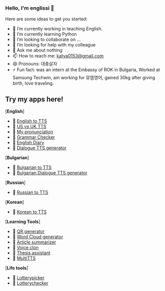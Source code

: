 ### Hello, I'm englissi 👋

Here are some ideas to get you started:

- 🔭 I’m currently working in teaching English.
- 🌱 I’m currently learning Python
- 👯 I’m looking to collaborate on ...
- 🤔 I’m looking for help with my colleague
- 💬 Ask me about nothing
- 📫 How to reach me: katya0153@gmail.com
- 😄 Pronouns: 대충살자
- ⚡ Fun fact: was an intern at the Embassy of ROK in Bulgaria, Worked at Samsung Techwin, am working for 뮤엠영어, gained 30kg after giving birth, love traveling. 
  
## Try my apps here! 

[**English**]

- 🌱 [English to TTS](http://englissi-mytts.hf.space)
- 🌱 [US vs UK TTS](https://englissi-usuktts.hf.space)
- 🌱 [My pronunciation](http://englissi-mypronunciation.hf.space)
- 🌱 [Grammar Checker](http://englissi-grammarchecker.hf.space)
- 🌱 [English Diary](https://store.wrtn.ai/store/details/64afa66bee824064352c1858)
- 🌱 [Dialogue TTS generator](http://englissi-engdialogue.hf.space)

[**Bulgarian**]

- 🌱 [Bulgarian to TTS](https://englissi-bgtts.hf.space)
- 🌱 [Bulgarian Dialogue TTS generator](http://englissi-bgdialogue.hf.space)

[**Russian**]

- 🌱 [Russian to TTS](https://englissi-rutts.hf.space)

[**Korean**]

- 🌱 [Korean to TTS](https://englissi-kr.hf.space)

[**Learning Tools**]
 
- 🌱 [QR generator](http://englissi-qrgenerator.hf.space)
- 🌱 [Word Cloud generator](http://englissi-wordcloud.hf.space)
- 🌱 [Article summarizer](http://englissi-pdfsummarizer.hf.space)
- 🌱 [Voice clon](https://huggingface.co/spaces/englissi/Voice-Clone-Multilingual)
- 🌱 [Thesis assistant](https://huggingface.co/spaces/englissi/thesisassist)
- 🌱 [MultiTTS](https://englissi-multitts.hf.space)

[**Life tools**] 

- 🌱 [Lotterypicker](http://englissi-lotterypicker.hf.space)
- 🌱 [Lotterychecker](http://englissi-lottery.hf.space)
